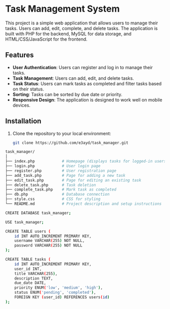 # Task Management System

This project is a simple web application that allows users to manage their tasks. Users can add, edit, complete, and delete tasks. The application is built with PHP for the backend, MySQL for data storage, and HTML/CSS/JavaScript for the frontend. 

## Features

- **User Authentication**: Users can register and log in to manage their tasks.
- **Task Management**: Users can add, edit, and delete tasks.
- **Task Status**: Users can mark tasks as completed and filter tasks based on their status.
- **Sorting**: Tasks can be sorted by due date or priority.
- **Responsive Design**: The application is designed to work well on mobile devices.

## Installation

1. Clone the repository to your local environment:
   ```bash
   git clone https://github.com/e3ayd/task_manager.git
   
```bash
task_manager/
│
├── index.php            # Homepage (displays tasks for logged-in users)
├── login.php            # User login page
├── register.php         # User registration page
├── add_task.php         # Page for adding a new task
├── edit_task.php        # Page for editing an existing task
├── delete_task.php      # Task deletion
├── complete_task.php    # Mark task as completed
├── db.php               # Database connection
├── style.css            # CSS for styling
└── README.md            # Project description and setup instructions
```
```bash
CREATE DATABASE task_manager;

USE task_manager;

CREATE TABLE users (
    id INT AUTO_INCREMENT PRIMARY KEY,
    username VARCHAR(255) NOT NULL,
    password VARCHAR(255) NOT NULL
);

CREATE TABLE tasks (
    id INT AUTO_INCREMENT PRIMARY KEY,
    user_id INT,
    title VARCHAR(255),
    description TEXT,
    due_date DATE,
    priority ENUM('low', 'medium', 'high'),
    status ENUM('pending', 'completed'),
    FOREIGN KEY (user_id) REFERENCES users(id)
);
